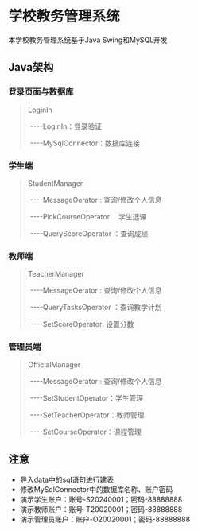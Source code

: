 # 学校教务管理系统

本学校教务管理系统基于Java Swing和MySQL开发

## Java架构

### 登录页面与数据库

>LoginIn
>
>​	----LoginIn：登录验证
>
>​	----MySqlConnector：数据库连接

### 学生端

>StudentManager
>
>​	----MessageOerator : 查询/修改个人信息
>
>​	----PickCourseOperator ：学生选课
>
>​	----QueryScoreOperator ：查询成绩

### 教师端

>TeacherManager
>
>​	----MessageOerator : 查询/修改个人信息
>
>​	----QueryTasksOperator ：查询教学计划
>
>​	----SetScoreOperator: 设置分数

### 管理员端

>OfficialManager
>
>​	----MessageOerator : 查询/修改个人信息
>
>​	----SetStudentOperator：学生管理
>
>​	----SetTeacherOperator：教师管理
>
>​	----SetCourseOperator：课程管理

## 注意

- 导入data中的sql语句进行建表
- 修改MySqlConnector中的数据库名称、账户密码
- 演示学生账户：账号-S20240001；密码-88888888
- 演示教师账户：账号-T20020001；密码-88888888
- 演示管理员账户：账户-O20020001；密码-88888888
